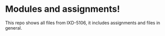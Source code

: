 # Modules and assignments!

This repo shows all files from IXD-5106, it includes assignments and files in general.
